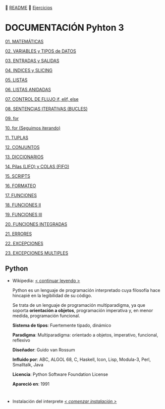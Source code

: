 :page_with_curl: [README](../README.md)  :pencil: [Ejercicios](/tests/indicetests.md)


# DOCUMENTACIÓN Pyhton 3

[01. MATEMÁTICAS](/documentation/mat.md)

[02. VARIABLES y TIPOS de DATOS](/documentation/variable.md)

[03. ENTRADAS y SALIDAS](/documentation/entsal.md) 

[04. INDICES y SLICING](/documentation/indsli.md)

[05. LISTAS](/documentation/listas.md)

[06. LISTAS ANIDADAS](/documentation/listasanidadas.md)

[07. CONTROL DE FLUJO if, elif, else](/documentation/controlflujo.md)

[08. SENTENCIAS ITERATIVAS (BUCLES)](/documentation/iterativas.md)

[09. for](/documentation/for.md)

[10. for (Seguimos iterando)](/documentation/for2.md)

[11. TUPLAS](/documentation/tuplas.md)

[12. CONJUNTOS](/documentation/conjuntos.md)

[13. DICCIONARIOS](/documentation/diccionarios.md)

[14. Pilas (LIFO) y COLAS (FIFO)](/documentation/pilascolas.md)

[15. SCRIPTS](/documentation/entradas.md)

[16. FORMATEO](/documentation/formateo.md)

[17. FUNCIONES](/documentation/funciones.md)

[18. FUNCIONES II](/documentation/funcionesii.md)

[19. FUNCIONES III](/documentation/funcionesiii.md)

[20. FUNCIONES INTEGRADAS](/documentation/funcionesint.md)

[21. ERRORES](/documentation/errores.md)

[22. EXCEPCIONES](/documentation/excepciones.md)

[23. EXCEPCIONES MULTIPLES](/documentation/excepcionesmul.md)



## Python

+ Wikipedia: [< continuar leyendo >](https://es.wikipedia.org/wiki/Python)

    Python es un lenguaje de programación interpretado cuya filosofía hace hincapié en la legibilidad de su código.
 
    Se trata de un lenguaje de programación multiparadigma, ya que soporta **orientación a objetos**, programación imperativa y, en menor medida, programación funcional.

     **Sistema de tipos**: Fuertemente tipado, dinámico

     **Paradigma**: Multiparadigma: orientado a objetos, imperativo, funcional, reflexivo

     **Diseñador**: Guido van Rossum

     **Influido por**: ABC, ALGOL 68, C, Haskell, Icon, Lisp, Modula-3, Perl, Smalltalk, Java

     **Licencia**: Python Software Foundation License

     **Apareció en**: 1991

#
+ Instalación del interprete _[< comenzar instalación >](https://www.python.org/downloads/)_


